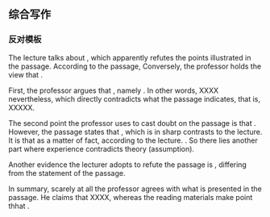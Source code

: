 综合写作
--------

### 反对模板

The lecture talks about   , which apparently refutes the points illustrated in the passage. According to the passage,    Conversely, the professor holds the view that    .

First, the professor argues that    , namely    . In other words, XXXX nevertheless, which directly contradicts what the passage indicates, that is, XXXXX.

The second point the professor uses to cast doubt on the passage is that    . However, the passage states that    , which is in sharp contrasts to the lecture. It is    that    as a matter of fact, according to the lecture.     . So there lies another part where experience contradicts theory (assumption).

Another evidence the lecturer adopts to refute the passage is   , differing from the statement of the passage.

In summary, scarely at all the professor agrees with what is presented in the passage. He claims that XXXX, whereas the reading materials make point thhat     .
